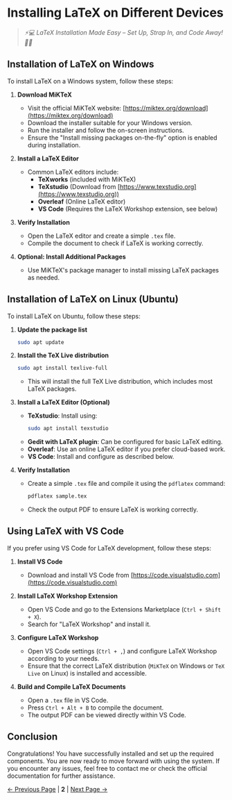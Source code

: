 # **Installing LaTeX on Different Devices**
> *⚡💻 LaTeX Installation Made Easy – Set Up, Strap In, and Code Away! 🚀✨*
## Installation of LaTeX on Windows
To install LaTeX on a Windows system, follow these steps:
1. **Download MiKTeX**
   - Visit the official MiKTeX website: [https://miktex.org/download](https://miktex.org/download)
   - Download the installer suitable for your Windows version.
   - Run the installer and follow the on-screen instructions.
   - Ensure the "Install missing packages on-the-fly" option is enabled during installation.

2. **Install a LaTeX Editor**
   - Common LaTeX editors include:
     - **TeXworks** (included with MiKTeX)
     - **TeXstudio** (Download from [https://www.texstudio.org](https://www.texstudio.org))
     - **Overleaf** (Online LaTeX editor)
     - **VS Code** (Requires the LaTeX Workshop extension, see below)

3. **Verify Installation**
   - Open the LaTeX editor and create a simple `.tex` file.
   - Compile the document to check if LaTeX is working correctly.

4. **Optional: Install Additional Packages**
   - Use MiKTeX's package manager to install missing LaTeX packages as needed.

## Installation of LaTeX on Linux (Ubuntu)
To install LaTeX on Ubuntu, follow these steps:
1. **Update the package list**
   ```sh
   sudo apt update
   ```

2. **Install the TeX Live distribution**
   ```sh
   sudo apt install texlive-full
   ```
   - This will install the full TeX Live distribution, which includes most LaTeX packages.

3. **Install a LaTeX Editor (Optional)**
   - **TeXstudio**: Install using:
     ```sh
     sudo apt install texstudio
     ```
   - **Gedit with LaTeX plugin**: Can be configured for basic LaTeX editing.
   - **Overleaf**: Use an online LaTeX editor if you prefer cloud-based work.
   - **VS Code**: Install and configure as described below.

4. **Verify Installation**
   - Create a simple `.tex` file and compile it using the `pdflatex` command:
     ```sh
     pdflatex sample.tex
     ```
   - Check the output PDF to ensure LaTeX is working correctly.

## Using LaTeX with VS Code
If you prefer using VS Code for LaTeX development, follow these steps:

1. **Install VS Code**
   - Download and install VS Code from [https://code.visualstudio.com](https://code.visualstudio.com)

2. **Install LaTeX Workshop Extension**
   - Open VS Code and go to the Extensions Marketplace (`Ctrl + Shift + X`).
   - Search for "LaTeX Workshop" and install it.

3. **Configure LaTeX Workshop**
   - Open VS Code settings (`Ctrl + ,`) and configure LaTeX Workshop according to your needs.
   - Ensure that the correct LaTeX distribution (`MiKTeX` on Windows or `TeX Live` on Linux) is installed and accessible.

4. **Build and Compile LaTeX Documents**
   - Open a `.tex` file in VS Code.
   - Press `Ctrl + Alt + B` to compile the document.
   - The output PDF can be viewed directly within VS Code.


## Conclusion  

Congratulations! You have successfully installed and set up the required components. You are now ready to move forward with using the system. If you encounter any issues, feel free to contact me or check the official documentation for further assistance.  



[← Previous Page](<What Is LaTex.md>) | **2** | [Next Page →](<Getting Started with LaTeX.md>)
